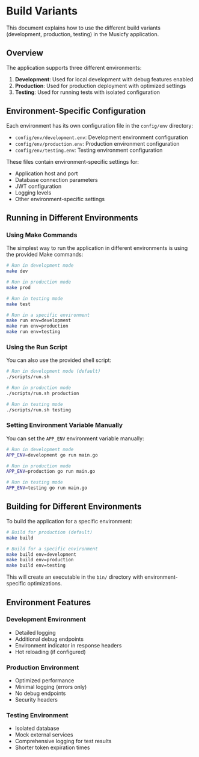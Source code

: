 # Build Variants

This document explains how to use the different build variants (development, production, testing) in the Musicfy application.

## Overview

The application supports three different environments:

1. **Development**: Used for local development with debug features enabled
2. **Production**: Used for production deployment with optimized settings
3. **Testing**: Used for running tests with isolated configuration

## Environment-Specific Configuration

Each environment has its own configuration file in the `config/env` directory:

- `config/env/development.env`: Development environment configuration
- `config/env/production.env`: Production environment configuration
- `config/env/testing.env`: Testing environment configuration

These files contain environment-specific settings for:

- Application host and port
- Database connection parameters
- JWT configuration
- Logging levels
- Other environment-specific settings

## Running in Different Environments

### Using Make Commands

The simplest way to run the application in different environments is using the provided Make commands:

```bash
# Run in development mode
make dev

# Run in production mode
make prod

# Run in testing mode
make test

# Run in a specific environment
make run env=development
make run env=production
make run env=testing
```

### Using the Run Script

You can also use the provided shell script:

```bash
# Run in development mode (default)
./scripts/run.sh

# Run in production mode
./scripts/run.sh production

# Run in testing mode
./scripts/run.sh testing
```

### Setting Environment Variable Manually

You can set the `APP_ENV` environment variable manually:

```bash
# Run in development mode
APP_ENV=development go run main.go

# Run in production mode
APP_ENV=production go run main.go

# Run in testing mode
APP_ENV=testing go run main.go
```

## Building for Different Environments

To build the application for a specific environment:

```bash
# Build for production (default)
make build

# Build for a specific environment
make build env=development
make build env=production
make build env=testing
```

This will create an executable in the `bin/` directory with environment-specific optimizations.

## Environment Features

### Development Environment

- Detailed logging
- Additional debug endpoints
- Environment indicator in response headers
- Hot reloading (if configured)

### Production Environment

- Optimized performance
- Minimal logging (errors only)
- No debug endpoints
- Security headers

### Testing Environment

- Isolated database
- Mock external services
- Comprehensive logging for test results
- Shorter token expiration times
